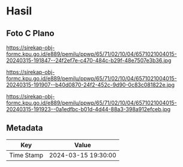 # Hasil

## Foto C Plano

https://sirekap-obj-formc.kpu.go.id/e889/pemilu/ppwp/65/71/02/10/04/6571021004015-20240315-191847--24f2ef7e-c470-484c-b29f-48e7507e3b36.jpg

https://sirekap-obj-formc.kpu.go.id/e889/pemilu/ppwp/65/71/02/10/04/6571021004015-20240315-191907--b40d0870-24f2-452c-9d90-0c83c081822e.jpg

https://sirekap-obj-formc.kpu.go.id/e889/pemilu/ppwp/65/71/02/10/04/6571021004015-20240315-191923--0a1edfbc-b01d-4d44-88a3-398a912efceb.jpg


## Metadata

| Key        | Value               |
| ---------- | ------------------- |
| Time Stamp | 2024-03-15 19:30:00 |



